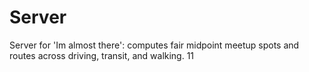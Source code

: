 # Server
Server for 'Im almost there': computes fair midpoint meetup spots and routes across driving, transit, and walking. 11
